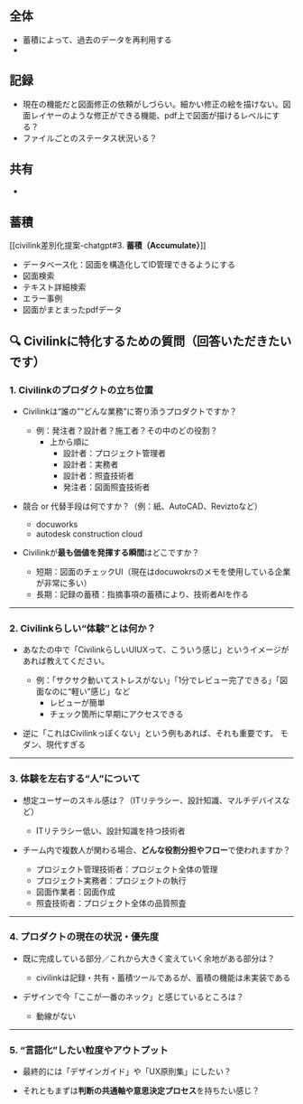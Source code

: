 ## 全体
- 蓄積によって、過去のデータを再利用する
- 
## 記録
- 現在の機能だと図面修正の依頼がしづらい。細かい修正の絵を描けない。図面レイヤーのような修正ができる機能、pdf上で図面が描けるレベルにする？
- ファイルごとのステータス状況いる？

## 共有
- 
## 蓄積
[[civilink差別化提案-chatgpt#3. **蓄積（Accumulate）**]]
- データベース化：図面を構造化してID管理できるようにする
- 図面検索
- テキスト詳細検索
- エラー事例
- 図面がまとまったpdfデータ


## 🔍 Civilinkに特化するための質問（回答いただきたいです）

### 1. Civilinkの**プロダクトの立ち位置**

- Civilinkは“誰の”“どんな業務”に寄り添うプロダクトですか？
    
    - 例：発注者？設計者？施工者？その中のどの役割？
	    - 上から順に
		    - 設計者：プロジェクト管理者
		    - 設計者：実務者
		    - 設計者：照査技術者
		    - 発注者：図面照査技術者
        
- 競合 or 代替手段は何ですか？（例：紙、AutoCAD、Reviztoなど）
	- docuworks
	- autodesk construction cloud
    
- Civilinkが**最も価値を発揮する瞬間**はどこですか？
	- 短期：図面のチェックUI（現在はdocuwokrsのメモを使用している企業が非常に多い）
	- 長期：記録の蓄積：指摘事項の蓄積により、技術者AIを作る
    

---

### 2. Civilinkらしい“体験”とは何か？

- あなたの中で「CivilinkらしいUIUXって、こういう感じ」というイメージがあれば教えてください。
    
    - 例：「サクサク動いてストレスがない」「1分でレビュー完了できる」「図面なのに“軽い”感じ」など
	    - レビューが簡単
	    - チェック箇所に早期にアクセスできる
        
- 逆に「これはCivilinkっぽくない」という例もあれば、それも重要です。
	    モダン、現代すぎる

---

### 3. 体験を左右する“人”について

- 想定ユーザーのスキル感は？（ITリテラシー、設計知識、マルチデバイスなど）
	- ITリテラシー低い、設計知識を持つ技術者
    
- チーム内で複数人が関わる場合、**どんな役割分担やフロー**で使われますか？
	- プロジェクト管理技術者：プロジェクト全体の管理
	- プロジェクト実務者：プロジェクトの執行
	- 図面作業者：図面作成
	- 照査技術者：プロジェクト全体の品質照査
    

---

### 4. プロダクトの現在の状況・優先度

- 既に完成している部分／これから大きく変えていく余地がある部分は？
	- civilinkは記録・共有・蓄積ツールであるが、蓄積の機能は未実装である
    
- デザインで今「ここが一番のネック」と感じているところは？
	- 動線がない
    

---

### 5. “言語化”したい粒度やアウトプット

- 最終的には「デザインガイド」や「UX原則集」にしたい？
    
- それともまずは**判断の共通軸や意思決定プロセス**を持ちたい感じ？